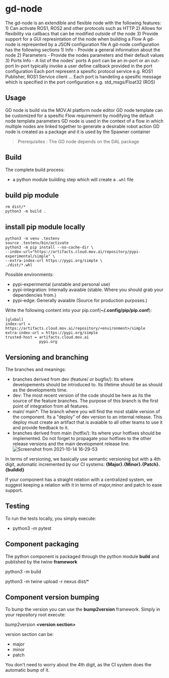 # gd-node
The gd-node is an extendible and flexible node with the following features:
    1) Can activate ROS1, ROS2 and other protocols such as HTTP
    2) Allows for flexibility via callbacs that can be modified outside of the node 
    3) Provide support for a GUI represintation of the node when building a Flow
A gd-node is represented by a JSON configuration file
A gd-node configuration has the following sections
    1) Info - Provide a general information about the node
    2) Parameters - Provide the nodes parameters and their default values
    3) Ports Info - A list of the nodes' ports
        A port can be an in-port or an out-port
        In-port typically invoke a user define callback provided in the port configuration
        Each port represent a spesific protocol service e.g. ROS1 Publisher, ROS1 Service client ...
        Each port is handeling a spesific message which is specified in the port configuration e.g. std_msgs/Float32 (ROS)

## Usage
GD node is build via the MOV.AI platform node editor
GD node template can be customized for a spesific Flow requirement by modifying the default node template parameters
GD node is used in the context of a flow in which multiple nodes are linked together to generate a desirable robot action
GD node is created as a package and it is used by the Spawner container

> Prerequisites : The GD node depends on the DAL package


## Build

The complete build process:
- a python module building step which will create a `.whl` file


## build pip module

    rm dist/*
    python3 -m build .

## install pip module locally

    python3 -m venv .testenv
    source .testenv/bin/activate
    python3 -m pip install --no-cache-dir \
    --index-url="https://artifacts.cloud.mov.ai/repository/pypi-experimental/simple" \
    --extra-index-url https://pypi.org/simple \
    ./dist/*.whl

Possible environments:
- pypi-experimental (unstable and personal use)
- pypi-integration: Internally avaiable (stable. Where you should grab your dependencies from.)
- pypi-edge: Generally avaiable (Source for production purposes.)


Write the following content into your pip.conf(**~/.config/pip/pip.conf**):
```
[global]
index-url = https://artifacts.cloud.mov.ai/repository/<environment>/simple
extra-index-url = https://pypi.org/simple
trusted-host = artifacts.cloud.mov.ai
               pypi.org
```

## Versioning and branching

The branches and meanings:
- branches derived from dev (feature/ or bugfix/): Its where developements should be introduced to. Its lifetime should be as should as the developments time. 
- dev: The most recent version of the code should be here as its the source of the feature branches. The purpose of this branch is the first point of integration from all features.
- main/ main*: The branch where you will find the most stable version of the component. Its a "deploy" of dev version to an internal release. This deploy must create an artifact that is avaiable to all other teams to use it and provide feedback to it.
- branches derived from main (hotfix/): Its where your hotfixes should be implemented. Do not forget to propagate your hotfixes to the other release versions and the main development release line.
![Screenshot from 2021-10-14 16-29-53](https://user-images.githubusercontent.com/84720623/137349613-368ea252-3c05-460c-8eef-20bb6c4b94f4.png)

In terms of versioning, we basically use semantic versioning but with a 4th digit, automatic incremented by our CI systems:
**{Major}.{Minor}.{Patch}.{buildid}**

If your component has a straight relation with a centralized system, we suggest keeping a relation with it in terms of major,minor and patch to ease support.

## Testing

To run the tests locally, you simply execute:
- python3 -m pytest

## Component packaging
The python component is packaged through the python module **build** and published by the twine **framework**

python3 -m build

python3 -m twine upload -r nexus dist/*

## Component version bumping
To bump the version you can use the **bump2version** framework. Simply in your repository root execute:

bump2version **\<version section>**

version section can be:
- major
- minor
- patch

You don't need to worry about the 4th digit, as the CI system does the automatic bump of it.


